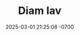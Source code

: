 ---
layout: movie-video-data
date: 2025-03-01 21:25:08 -0700
categories: movie

# Site Attributes
title: "Diam Iav"
permalink: "/movie/Diam_Iav"

# Movie Attributes
synopsis: "Zaj movie no yog ua txog ib Qaib Dib tsev neeg uas ib txwm tsis tau pom thiab paub tais daim iav yog dab tsis. Muaj ib hnub Qaib Dib khaws tau ib daim iav, daim iav ntawv thiaj li los ua teem meem rau Qaib Dib nkawv ob niam txiv. Nyob rau lub sij hawm ntawv tsis muaj leej twg muaj peev xwm paub txov tias daim iav yog iav. Lawv txhua tus xav tias daim iav ntawv yog ib tug neeg thiab. Qaib Dib poj naim muaj diam iav los siab nws txawm xav tias yog Qaib Dib muaj hluas nkuaj. Qaib Dib pom niam coj mus qhiav leej twg los lawm pheej twg los lawm pheej tsis ntseg li vim thaum lawm tsom ces pom lawv nyob hauv thiaj ua rau lawv raum tag."
producer: "Tsia Cha,M Vang"
director: "Mykur Lor"
writer: "Mykurt Lor,Tsab Ham"
video_link: ""
genre: "Action"
year: "2010"
release_type: "DVD"
storage: "Center for Hmong Studies"
thumbnail: "/assets/images/movie_thumbnails/Diam Iav.jpeg"
publishing_company: "UE Entertainment"

# Sequels + Parts
base_movie: ""
total_parts: 
sequel: ""

# Movie Cast
cast:
- name: "Tsab Ham"
- name: "Thib Vas Vaj"
- name: "Mykurt Lauj"
- name: "Txawj Xyooj"
- name: "Lug Lis"
- name: "Yim Leej Lis"
---